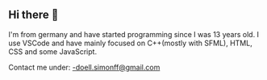 ## Hi there 👋

I'm from germany and have started programming since I was 13 years old. I use VSCode and have mainly focused on C++(mostly with SFML), HTML, CSS and some JavaScript.

Contact me under:
  -doell.simonff@gmail.com


<!--
**SimonDoell/SimonDoell** is a ✨ _special_ ✨ repository because its `README.md` (this file) appears on your GitHub profile.

Here are some ideas to get you started:

- 🔭 I’m currently working on ...
- 🌱 I’m currently learning ...
- 👯 I’m looking to collaborate on ...
- 🤔 I’m looking for help with ...
- 💬 Ask me about ...
- 📫 How to reach me: ...
- 😄 Pronouns: ...
- ⚡ Fun fact: ...
-->
